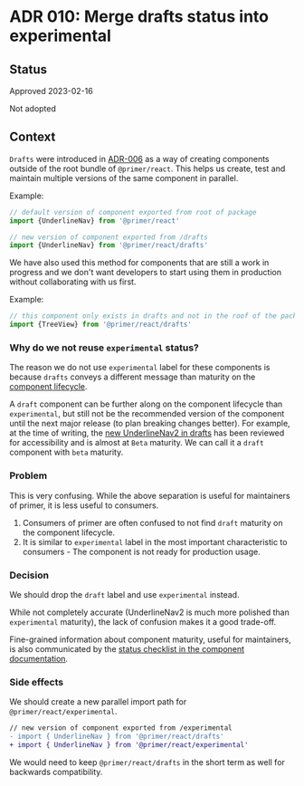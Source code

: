 # ADR 010: Merge drafts status into experimental

## Status

Approved 2023-02-16

Not adopted

## Context

`Drafts` were introduced in [ADR-006](./adrs/adr-006-drafts.md) as a way of creating components outside of the root bundle of `@primer/react`. This helps us create, test and maintain multiple versions of the same component in parallel.

Example:

```js
// default version of component exported from root of package
import {UnderlineNav} from '@primer/react'

// new version of component exported from /drafts
import {UnderlineNav} from '@primer/react/drafts'
```

We have also used this method for components that are still a work in progress and we don't want developers to start using them in production without collaborating with us first.

Example:

```js
// this component only exists in drafts and not in the roof of the package
import {TreeView} from '@primer/react/drafts'
```

### Why do we not reuse `experimental` status?

The reason we do not use `experimental` label for these components is because `drafts` conveys a different message than maturity on the [component lifecycle](https://primer.style/contribute/component-lifecycle).

A `draft` component can be further along on the component lifecycle than `experimental`, but still not be the recommended version of the component until the next major release (to plan breaking changes better). For example, at the time of writing, the [new UnderlineNav2 in drafts](https://primer.style/react/drafts/UnderlineNav2) has been reviewed for accessibility and is almost at `Beta` maturity. We can call it a `draft` component with `beta` maturity.

### Problem

This is very confusing. While the above separation is useful for maintainers of primer, it is less useful to consumers.

1. Consumers of primer are often confused to not find `draft` maturity on the component lifecycle.
2. It is similar to `experimental` label in the most important characteristic to consumers - The component is not ready for production usage.

### Decision

We should drop the `draft` label and use `experimental` instead.

While not completely accurate (UnderlineNav2 is much more polished than `experimental` maturity), the lack of confusion makes it a good trade-off.

Fine-grained information about component maturity, useful for maintainers, is also communicated by the [status checklist in the component documentation](https://primer.style/react/drafts/UnderlineNav2#status).

### Side effects

We should create a new parallel import path for `@primer/react/experimental`.

```diff
// new version of component exported from /experimental
- import { UnderlineNav } from '@primer/react/drafts'
+ import { UnderlineNav } from '@primer/react/experimental'
```

We would need to keep `@primer/react/drafts` in the short term as well for backwards compatibility.
